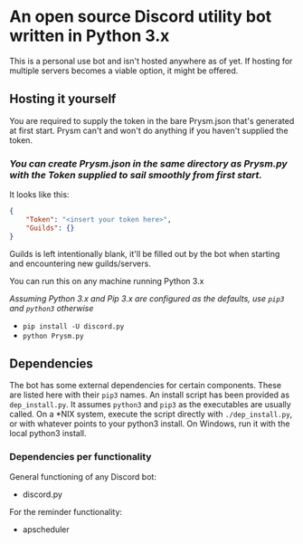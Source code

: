 # An open source Discord utility bot written in Python 3.x

This is a personal use bot and isn't hosted anywhere as of yet.
If hosting for multiple servers becomes a viable option, it might be offered.

## Hosting it yourself
You are required to supply the token in the bare Prysm.json that's generated at first start.
Prysm can't and won't do anything if you haven't supplied the token.
### _You can create Prysm.json in the same directory as Prysm.py with the Token supplied to sail smoothly from first start._
It looks like this:
```json
{
    "Token": "<insert your token here>",
    "Guilds": {}
}
```
Guilds is left intentionally blank, it'll be filled out by the bot when starting and encountering new guilds/servers.

You can run this on any machine running Python 3.x

_Assuming Python 3.x and Pip 3.x are configured as the defaults, use `pip3` and `python3` otherwise_
- `pip install -U discord.py`
- `python Prysm.py`

## Dependencies
The bot has some external dependencies for certain components. These are listed here with their `pip3` names.
An install script has been provided as `dep_install.py`. It assumes `python3` and `pip3` as the executables are usually called.
On a \*NIX system, execute the script directly with `./dep_install.py`, or with whatever points to your python3 install.
On Windows, run it with the local python3 install.
### Dependencies per functionality
General functioning of any Discord bot:
- discord.py

For the reminder functionality:
- apscheduler
